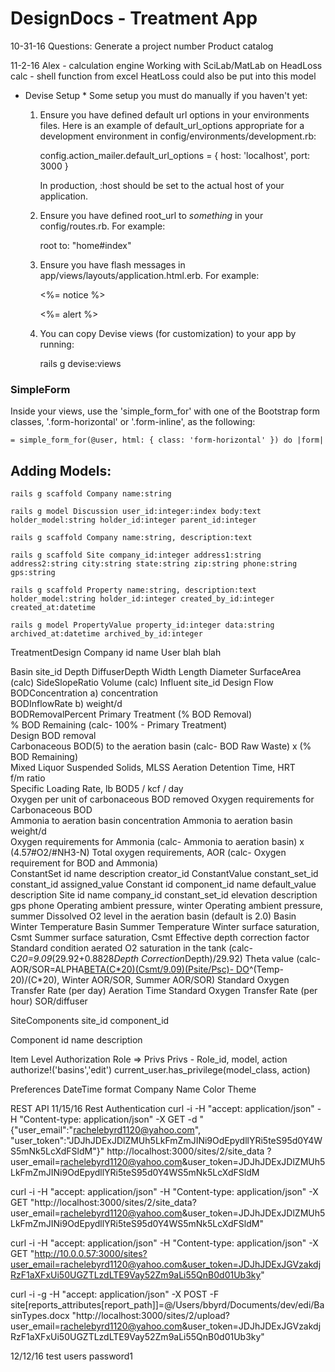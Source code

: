 # DesignDocs - Treatment App
10-31-16 Questions:
  Generate a project number
  Product catalog


11-2-16 Alex - calculation engine
  Working with SciLab/MatLab on HeadLoss calc - shell function from excel
  HeatLoss could also  be put into this model
  
* Devise Setup *
Some setup you must do manually if you haven't yet:

  1. Ensure you have defined default url options in your environments files. Here
     is an example of default_url_options appropriate for a development environment
     in config/environments/development.rb:

       config.action_mailer.default_url_options = { host: 'localhost', port: 3000 }

     In production, :host should be set to the actual host of your application.

  2. Ensure you have defined root_url to *something* in your config/routes.rb.
     For example:

       root to: "home#index"

  3. Ensure you have flash messages in app/views/layouts/application.html.erb.
     For example:

       <p class="notice"><%= notice %></p>
       <p class="alert"><%= alert %></p>

  4. You can copy Devise views (for customization) to your app by running:

       rails g devise:views

### SimpleForm
Inside your views, use the 'simple_form_for' with one of the Bootstrap form
  classes, '.form-horizontal' or '.form-inline', as the following:

    = simple_form_for(@user, html: { class: 'form-horizontal' }) do |form|
		
## Adding Models:
	rails g scaffold Company name:string
	
	rails g model Discussion user_id:integer:index body:text holder_model:string holder_id:integer parent_id:integer
	
	rails g scaffold Company name:string, description:text
	
	rails g scaffold Site company_id:integer address1:string address2:string city:string state:string zip:string phone:string gps:string
	
	rails g scaffold Property name:string, description:text holder_model:string holder_id:integer created_by_id:integer created_at:datetime
	
	rails g model PropertyValue property_id:integer data:string archived_at:datetime archived_by_id:integer
	
TreatmentDesign
Company
	id
	name
User
	blah blah


Basin
	site_id
	Depth
	DiffuserDepth
	Width
	Length
	Diameter
	SurfaceArea (calc)
	SideSlopeRatio
	Volume (calc)
Influent
	site_id
	Design Flow	
	BODConcentration                    a) concentration	
	BODInflowRate                                             b) weight/d	
	BODRemovalPercent				Primary Treatment (% BOD Removal)	
	% BOD Remaining (calc- 100% - Primary Treatment)	
	Design BOD removal	
	Carbonaceous BOD(5) to the aeration basin 	(calc- BOD Raw Waste) x (% BOD Remaining)	          	
	Mixed Liquor Suspended Solids, MLSS	
	Aeration Detention Time, HRT	
	f/m ratio	
	Specific Loading Rate, lb BOD5 / kcf / day	
	Oxygen per unit of carbonaceous BOD removed	
	Oxygen requirements for Carbonaceous BOD	
	Ammonia to aeration basin concentration	
	Ammonia to aeration basin weight/d                    
	Oxygen requirements for Ammonia		(calc- Ammonia to aeration basin) x (4.57#O2/#NH3-N)
	Total oxygen requirements, AOR		(calc- Oxygen requirement for BOD and Ammonia)	          
ConstantSet
	id
	name
	description
	creator_id
ConstantValue
	constant_set_id
	constant_id
	assigned_value
Constant
	id
	component_id
	name
	default_value
	description
Site
	id
	name
	company_id
	constant_set_id
	elevation
	description
	gps
	phone
	Operating ambient pressure, winter
	Operating ambient pressure, summer
	Dissolved O2 level in the aeration basin (default is 2.0)
	Basin Winter Temperature
	Basin Summer Temperature
	Winter surface saturation, Csmt
	Summer surface saturation, Csmt
	Effective depth correction factor
	Standard condition aerated O2 saturation in the tank (calc- C*20=9.09*(29.92+0.8828*Depth Correction*Depth)/29.92)
	Theta value (calc- AOR/SOR=ALPHA[BETA(C*20)(Csmt/9.09)(Psite/Psc)- DO](THETA)^(Temp-20)/(C*20), Winter    AOR/SOR, Summer AOR/SOR)
	Standard Oxygen Transfer Rate (per day)
	Aeration Time
	Standard Oxygen Transfer Rate (per hour)
	SOR/diffuser

SiteComponents
	site_id
	component_id
	
Component
	id
	name
	description

Item Level Authorization
	Role => Privs
		Privs - Role_id, model, action
	authorize!('basins','edit')
		current_user.has_privilege(model_class, action)


Preferences
	DateTime format
	Company Name
	Color Theme
	
REST API
11/15/16 Rest Authentication
curl -i -H "accept: application/json" -H "Content-type: application/json" -X GET -d  "{\"user_email\":\"rachelebyrd1120@yahoo.com\", \"user_token\":\"JDJhJDExJDlZMUh5LkFmZmJINi9OdEpydllYRi5teS95d0Y4WS5mNk5LcXdFSldM\"}" http://localhost:3000/sites/2/site_data
?user_email=rachelebyrd1120@yahoo.com&user_token=JDJhJDExJDlZMUh5LkFmZmJINi9OdEpydllYRi5teS95d0Y4WS5mNk5LcXdFSldM

curl -i -H "accept: application/json" -H "Content-type: application/json" -X GET "http://localhost:3000/sites/2/site_data?user_email=rachelebyrd1120@yahoo.com&user_token=JDJhJDExJDlZMUh5LkFmZmJINi9OdEpydllYRi5teS95d0Y4WS5mNk5LcXdFSldM"

curl -i -H "accept: application/json" -H "Content-type: application/json" -X GET "http://10.0.0.57:3000/sites?user_email=rachelebyrd1120@yahoo.com&user_token=JDJhJDExJGVzakdjRzF1aXFxUi50UGZTLzdLTE9Vay52Zm9aLi55QnB0d01Ub3ky"

curl -i -g -H "accept: application/json" -X POST -F site[reports_attributes[report_path]]=@/Users/bbyrd/Documents/dev/edi/BasinTypes.docx "http://localhost:3000/sites/2/upload?user_email=rachelebyrd1120@yahoo.com&user_token=JDJhJDExJGVzakdjRzF1aXFxUi50UGZTLzdLTE9Vay52Zm9aLi55QnB0d01Ub3ky"

12/12/16 test users password1